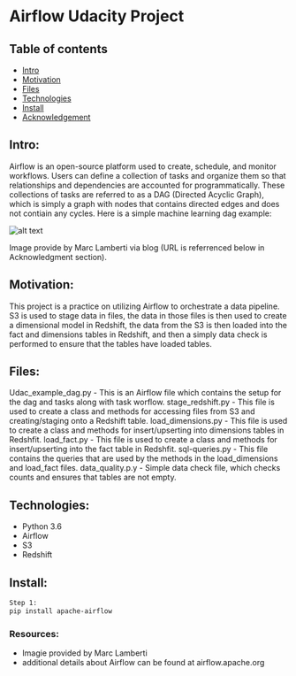 # Airflow Udacity Project

## Table of contents
* [Intro](#Intro)
* [Motivation](#Motivation)
* [Files](#Files)
* [Technologies](#Technologies)
* [Install](#Install)
* [Acknowledgement](#Acknowledgement)


## Intro:
Airflow is an open-source platform used to create, schedule, and monitor workflows.  Users can define a collection of tasks and organize them so that relationships and dependencies are accounted for programmatically.  These collections of tasks are referred to as a DAG (Directed Acyclic Graph), which is simply a graph with nodes that contains directed edges and does not contiain any cycles.  Here is a simple machine learning dag example:

![alt text](https://marclamberti.com/wp-content/uploads/Screenshot-2021-03-02-at-22.43.28.png)

Image provide by Marc Lamberti via blog (URL is referrenced below in Acknowledgment section).




## Motivation:
This project is a practice on utilizing Airflow to orchestrate a data pipeline.  S3 is used to stage data in files, the data in those files is then used to create a dimensional model in Redshift, the data from the S3 is then loaded into the fact and dimensions tables in Redshift, and then a simply data check is performed to ensure that the tables have loaded tables.


## Files:
Udac_example_dag.py - This is an Airflow file which contains the setup for the dag and tasks along with task worflow.
stage_redshift.py - This file is used to create a class and methods for accessing files from S3 and creating/staging onto a Redshift table.
load_dimensions.py - This file is used to create a class and methods for insert/upserting into dimensions tables in Redshfit.
load_fact.py - This file is used to create a class and methods for insert/upserting into the fact table in Redshfit.
sql-queries.py - This file contains the queries that are used by the methods in the load_dimensions and load_fact files.
data_quality.p.y - Simple data check file, which checks counts and ensures that tables are not empty.

## Technologies:
- Python 3.6
- Airflow 
- S3
- Redshift

## Install:
```bash
Step 1: 
pip install apache-airflow

```



### Resources:
- Imagie provided by Marc Lamberti
- additional details about Airflow can be found at airflow.apache.org
